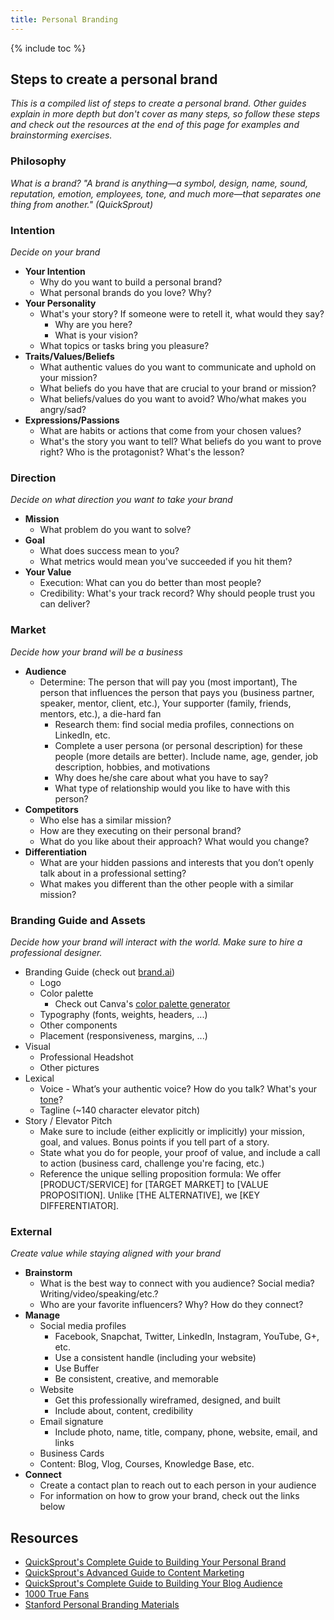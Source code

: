 ```yaml
---
title: Personal Branding
---
```


{% include toc %}

## Steps to create a personal brand
_This is a compiled list of steps to create a personal brand. Other guides explain in more depth but don't cover as many steps, so follow these steps and check out the resources at the end of this page for examples and brainstorming exercises._

### Philosophy
_What is a brand? "A brand is anything—a symbol, design, name, sound, reputation, emotion, employees, tone, and much more—that separates one thing from another." (QuickSprout)_

### Intention
_Decide on your brand_
- **Your Intention**
  - Why do you want to build a personal brand?
  - What personal brands do you love? Why?
- **Your Personality**
  - What's your story? If someone were to retell it, what would they say?
    - Why are you here?
    - What is your vision?
  - What topics or tasks bring you pleasure?
- **Traits/Values/Beliefs**
  - What authentic values do you want to communicate and uphold on your mission?
  - What beliefs do you have that are crucial to your brand or mission?
  - What beliefs/values do you want to avoid? Who/what makes you angry/sad?
- **Expressions/Passions**
  - What are habits or actions that come from your chosen values?
  - What's the story you want to tell? What beliefs do you want to prove right? Who is the protagonist? What's the lesson?

### Direction
_Decide on what direction you want to take your brand_
- **Mission**
  - What problem do you want to solve?
- **Goal**
  - What does success mean to you?
  - What metrics would mean you've succeeded if you hit them?
- **Your Value**
  - Execution: What can you do better than most people?
  - Credibility: What's your track record? Why should people trust you can deliver?


### Market
_Decide how your brand will be a business_
- **Audience**
  - Determine: The person that will pay you (most important), The person that influences the person that pays you (business partner, speaker, mentor, client, etc.), Your supporter (family, friends, mentors, etc.), a die-hard fan
    - Research them: find social media profiles, connections on LinkedIn, etc.
    - Complete a user persona (or personal description) for these people (more details are better). Include name, age, gender, job description, hobbies, and motivations
    - Why does he/she care about what you have to say?
    - What type of relationship would you like to have with this person?
- **Competitors**
  - Who else has a similar mission?
  - How are they executing on their personal brand?
  - What do you like about their approach? What would you change?
- **Differentiation**
  - What are your hidden passions and interests that you don’t openly talk about in a professional setting?
  - What makes you different than the other people with a similar mission?


### Branding Guide and Assets
_Decide how your brand will interact with the world. Make sure to hire a professional designer._
- Branding Guide (check out [brand.ai](https://brand.ai/))
  - Logo
  - Color palette
    - Check out Canva's [color palette generator](https://www.canva.com/color-palette/)
  - Typography (fonts, weights, headers, ...)
  - Other components
  - Placement (responsiveness, margins, ...)
- Visual
  - Professional Headshot
  - Other pictures
- Lexical
  - Voice - What’s your authentic voice? How do you talk? What's your [tone](https://writerswrite.co.za/155-words-to-describe-an-authors-tone/)?
  - Tagline (~140 character elevator pitch)
- Story / Elevator Pitch
  - Make sure to include (either explicitly or implicitly) your mission, goal, and values. Bonus points if you tell part of a story.
  - State what you do for people, your proof of value, and include a call to action (business card, challenge you're facing, etc.)
  - Reference the unique selling proposition formula: We offer [PRODUCT/SERVICE] for [TARGET MARKET] to [VALUE PROPOSITION]. Unlike [THE ALTERNATIVE], we [KEY DIFFERENTIATOR].


### External
_Create value while staying aligned with your brand_
- **Brainstorm**
  - What is the best way to connect with you audience? Social media? Writing/video/speaking/etc.?
  - Who are your favorite influencers? Why? How do they connect?
- **Manage**
  - Social media profiles
    - Facebook, Snapchat, Twitter, LinkedIn, Instagram, YouTube, G+, etc.
    - Use a consistent handle (including your website)
    - Use Buffer
    - Be consistent, creative, and memorable
  - Website
    - Get this professionally wireframed, designed, and built
    - Include about, content, credibility
  - Email signature
    - Include photo, name, title, company, phone, website, email, and links
  - Business Cards
  - Content: Blog, Vlog, Courses, Knowledge Base, etc.
- **Connect**
  - Create a contact plan to reach out to each person in your audience
  - For information on how to grow your brand, check out the links below


## Resources
- [QuickSprout's Complete Guide to Building Your Personal Brand](https://www.quicksprout.com/the-complete-guide-to-building-your-personal-brand/)
- [QuickSprout's Advanced Guide to Content Marketing](https://www.quicksprout.com/the-advanced-guide-to-content-marketing/)
- [QuickSprout's Complete Guide to Building Your Blog Audience](https://www.quicksprout.com/the-complete-guide-to-building-your-blog-audience/)
- [1000 True Fans](http://kk.org/thetechnium/1000-true-fans/)
- [Stanford Personal Branding Materials](http://www.jmcfiles.org/files/stanford/branding/pb2014.html)
